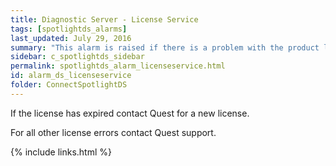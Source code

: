 ```yaml
---
title: Diagnostic Server - License Service
tags: [spotlightds_alarms]
last_updated: July 29, 2016
summary: "This alarm is raised if there is a problem with the product license such as the license has expired or the license cannot be read from the system."
sidebar: c_spotlightds_sidebar
permalink: spotlightds_alarm_licenseservice.html
id: alarm_ds_licenseservice
folder: ConnectSpotlightDS
---
```


If the license has expired contact Quest for a new license.

For all other license errors contact Quest support.


{% include links.html %}
